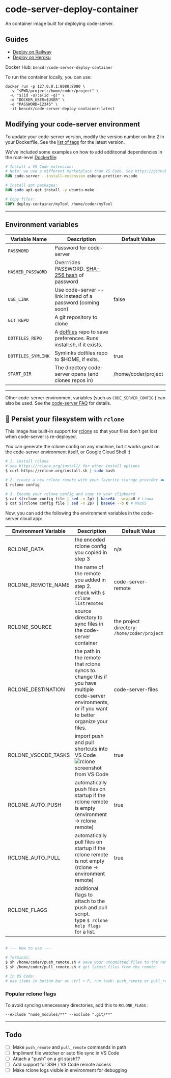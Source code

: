 # code-server-deploy-container

An container image built for deploying code-server.

## Guides

- [Deploy on Railway](../guides/railway.md)
- [Deploy on Heroku](../guides/heroku.md)

Docker Hub: `bencdr/code-server-deploy-container`

To run the container locally, you can use:

```console
docker run -p 127.0.0.1:8080:8080 \
  -v "$PWD/project:/home/coder/project" \
  -u "$(id -u):$(id -g)" \
  -e "DOCKER_USER=$USER" \
  -e "PASSWORD=12345" \
  -it bencdr/code-server-deploy-container:latest
```

## Modifying your code-server environment

To update your code-server version, modify the version number on line 2 in your Dockerfile. See the [list of tags](https://hub.docker.com/r/codercom/code-server/tags?page=1&ordering=last_updated) for the latest version.

We've included some examples on how to add additoonal dependencies in the root-level [Dockerfile](Dockerfile):

```Dockerfile
# Install a VS Code extension:
# Note: we use a different marketplace than VS Code. See https://github.com/cdr/code-server/blob/main/docs/FAQ.md#differences-compared-to-vs-code
RUN code-server --install-extension esbenp.prettier-vscode

# Install apt packages:
RUN sudo apt-get install -y ubuntu-make

# Copy files:
COPY deploy-container/myTool /home/coder/myTool
```

---

## Environment variables

| Variable Name      | Description                                                                                        | Default Value       |
| ------------------ | -------------------------------------------------------------------------------------------------- | ------------------- |
| `PASSWORD`         | Password for code-server                                                                           |                     |
| `HASHED_PASSWORD`  | Overrrides PASSWORD. [SHA-256 hash](https://xorbin.com/tools/sha256-hash-calculator) of password   |
| `USE_LINK`         | Use code-server --link instead of a password (coming soon)                                         | false               |
| `GIT_REPO`         | A git repository to clone                                                                          |                     |
| `DOTFILES_REPO`    | A [dotfiles](https://dotfiles.github.io/) repo to save preferences. Runs install.sh, if it exists. |                     |
| `DOTFILES_SYMLINK` | Symlinks dotfiles repo to $HOME, if exits.                                                         | true                |
| `START_DIR`        | The directory code-server opens (and clones repos in)                                              | /home/coder/project |

---

Other code-server environment variables (such as `CODE_SERVER_CONFIG` ) can also be used. See the [code-server FAQ](https://github.com/cdr/code-server/blob/main/docs/FAQ.md) for details.

## 💾 Persist your filesystem with `rclone`

This image has built-in support for [rclone](https://rclone.org/) so that your files don't get lost when code-server is re-deployed.

You can generate the rclone config on any machine, but it works great on the code-server environment itself, or Google Cloud Shell :)

```sh
# 1. install rclone
# see https://rclone.org/install/ for other install options
$ curl https://rclone.org/install.sh | sudo bash

# 2. create a new rclone remote with your favorite storage provider ☁️
$ rclone config

# 3. Encode your rclone config and copy to your clipboard
$ cat $(rclone config file | sed -n 2p) | base64 --wrap=0 # Linux
$ cat $(rclone config file | sed -n 2p) | base64 --b 0 # MacOS
```

Now, you can add the following the environment variables in the code-server cloud app:

| Environment Variable | Description                                                                                                                                           | Default Value                                | Required |
| -------------------- | ----------------------------------------------------------------------------------------------------------------------------------------------------- | -------------------------------------------- | -------- |
| RCLONE_DATA          | the encoded rclone config you copied in step 3                                                                                                        | n/a                                          | ✅       |
| RCLONE_REMOTE_NAME   | the name of the remote you added in step 2.<br />check with `$ rclone listremotes`                                                                    | code-server-remote                           |          |
| RCLONE_SOURCE        | source directory to sync files in the code-server container                                                                                           | the project directory: `/home/coder/project` |          |
| RCLONE_DESTINATION   | the path in the remote that rclone syncs to. change this if you have multiple code-server environments, or if you want to better organize your files. | code-server-files                            |          |
| RCLONE_VSCODE_TASKS  | import push and pull shortcuts into VS Code ![rclone screenshot from VS Code](../img/rclone-vscode-tasks.png)                                         | true                                         |
| RCLONE_AUTO_PUSH     | automatically push files on startup if the rclone remote is empty (environment -> rclone remote)                                                      | true                                         |          |
| RCLONE_AUTO_PULL     | automatically pull files on startup if the rclone remote is not empty (rclone -> environment remote)                                                  | true                                         |          |
| RCLONE_FLAGS         | additional flags to attach to the push and pull script.<br />type `$ rclone help flags` for a list.                                                   |                                              |          |

```sh

# --- How to use ---

# Terminal:
$ sh /home/coder/push_remote.sh # save your uncomitted files to the remote
$ sh /home/coder/pull_remote.sh # get latest files from the remote

# In VS Code:
# use items in bottom bar or ctrl + P, run task: push_remote or pull_remote or
```

### Popular rclone flags

To avoid syncing unnecessary directories, add this to `RCLONE_FLAGS` :

```none
--exclude "node_modules/**" --exclude ".git/**"
```

---

## Todo

- [ ] Make `push_remote` and `pull_remote` commands in path
- [ ] Impliment file watcher or auto file sync in VS Code
- [ ] Attach a "push" on a git stash??
- [ ] Add support for SSH / VS Code remote access
- [ ] Make rclone logs visible in environment for debugging
